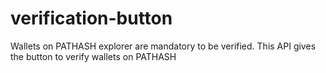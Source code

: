 # verification-button
Wallets on PATHASH explorer are mandatory to be verified. This API gives the button to verify wallets on PATHASH

